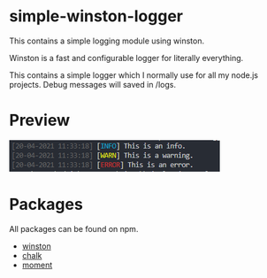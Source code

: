 # simple-winston-logger
This contains a simple logging module using winston.

Winston is a fast and configurable logger for literally everything.

This contains a simple logger which I normally use for all my node.js projects.
Debug messages will saved in /logs.

# Preview

![Preview](https://github.com/The-Red-Circle/simple-winston-logger/blob/main/assets/preview.png)

# Packages
All packages can be found on npm.


* [winston](https://www.npmjs.com/package/winston)
* [chalk](https://www.npmjs.com/package/chalk)
* [moment](https://www.npmjs.com/package/moment)